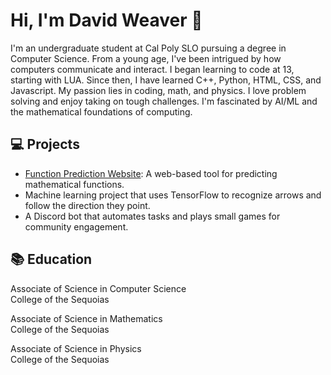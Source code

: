 
# Hi, I'm David Weaver 👋

I'm an undergraduate student at Cal Poly SLO pursuing a degree in Computer Science. From a young age, I've been intrigued by how computers communicate and interact. I began learning to code at 13, starting with LUA. Since then, I have learned C++, Python, HTML, CSS, and Javascript. My passion lies in coding, math, and physics. I love problem solving and enjoy taking on tough challenges. I'm fascinated by AI/ML and the mathematical foundations of computing.

## 💻 Projects

- [Function Prediction Website](https://www.functionprediction.com/): A web-based tool for predicting mathematical functions.
- Machine learning project that uses TensorFlow to recognize arrows and follow the direction they point.
- A Discord bot that automates tasks and plays small games for community engagement.

## 📚 Education

Associate of Science in Computer Science  
College of the Sequoias  

Associate of Science in Mathematics  
College of the Sequoias  

Associate of Science in Physics  
College of the Sequoias
